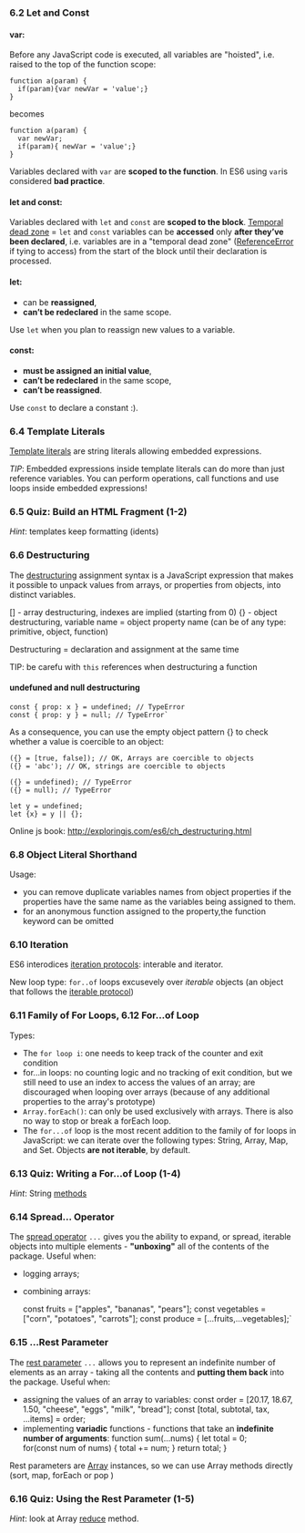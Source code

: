 ### 6.2 Let and Const
#### var:
Before any JavaScript code is executed, all variables are "hoisted", i.e. raised to the top of the function scope:
```
function a(param) {
  if(param){var newVar = 'value';}
}
```
becomes
```
function a(param) {
  var newVar;
  if(param){ newVar = 'value';}
}
```
Variables declared with `var` are **scoped to the function**.
In ES6 using `var`is considered **bad practice**.

#### let and const:
Variables declared with `let` and `const` are **scoped to the block**.
[Temporal dead zone](https://developer.mozilla.org/en-US/docs/Web/JavaScript/Reference/Statements/let) =  `let` and `const` variables can be **accessed** only **after they’ve been declared**, i.e. variables are in a "temporal dead zone" ([ReferenceError](https://developer.mozilla.org/en-US/docs/Web/JavaScript/Reference/Global_Objects/ReferenceError) if tying to access) from the start of the block until their declaration is processed.

#### let: 
* can be **reassigned**, 
* **can’t be redeclared** in the same scope.

Use `let` when you plan to reassign new values to a variable.

#### const:
* **must be assigned an initial value**, 
* **can’t be redeclared** in the same scope, 
* **can’t be reassigned**.

Use `const` to declare a constant :).

### 6.4 Template Literals

[Template literals](https://developer.mozilla.org/en-US/docs/Web/JavaScript/Reference/Template_literals) are string literals allowing embedded expressions.

*TIP*: Embedded expressions inside template literals can do more than just reference variables. You can perform operations, call functions and use loops inside embedded expressions!

### 6.5 Quiz: Build an HTML Fragment (1-2)

*Hint*: templates keep formatting (idents)

### 6.6 Destructuring

The [destructuring](https://developer.mozilla.org/en-US/docs/Web/JavaScript/Reference/Operators/Destructuring_assignment) assignment syntax is a JavaScript expression that makes it possible to unpack values from arrays, or properties from objects, into distinct variables.

[] - array destructuring, indexes are implied (starting from 0)
{} - object destructuring, variable name = object property name (can be of any type: primitive, object, function)

Destructuring = declaration and assignment at the same time

TIP: be carefu with `this` references when destructuring a function

#### undefuned and null destructuring

    const { prop: x } = undefined; // TypeError
    const { prop: y } = null; // TypeError`


As a consequence, you can use the empty object pattern {} to check whether a value is coercible to an object:

	({} = [true, false]); // OK, Arrays are coercible to objects
	({} = 'abc'); // OK, strings are coercible to objects

	({} = undefined); // TypeError
	({} = null); // TypeError

	let y = undefined;
	let {x} = y || {};


Online js book: http://exploringjs.com/es6/ch_destructuring.html

### 6.8 Object Literal Shorthand

Usage:
* you can remove duplicate variables names from object properties if the properties have the same name as the variables being assigned to them.
* for an anonymous function assigned to the property,the function keyword can be omitted

### 6.10 Iteration

ES6 interodices [iteration protocols](https://developer.mozilla.org/en-US/docs/Web/JavaScript/Reference/Iteration_protocols): interable and iterator.

New loop type:
`for..of` loops excusevely over *iterable* objects (an object that follows the [iterable protocol](https://developer.mozilla.org/en-US/docs/Web/JavaScript/Reference/Iteration_protocols))

### 6.11 Family of For Loops, 6.12 For...of Loop

Types:
* The `for loop i`: one needs to keep track of the counter and exit condition
* for...in loops: no counting logic and no tracking of exit condition, but we still need to use an index to access the values of an array; are discouraged when looping over arrays (because of any additional properties to the array's prototype)
* `Array.forEach()`: can only be used exclusively with arrays. There is also no way to stop or break a forEach loop.
* The `for...of` loop is the most recent addition to the family of for loops in JavaScript: we can iterate over the following types: String, Array, Map, and Set. Objects **are not iterable**, by default.

### 6.13 Quiz: Writing a For...of Loop (1-4)

*Hint*: String [methods](https://www.w3schools.com/js/js_string_methods.asp)

### 6.14 Spread... Operator

The [spread operator](https://developer.mozilla.org/en-US/docs/Web/JavaScript/Reference/Operators/Spread_operator) `...` gives you the ability to expand, or spread, iterable objects into multiple elements - **"unboxing"** all of the contents of the package.
Useful when:
* logging arrays;
* combining arrays:

    const fruits = ["apples", "bananas", "pears"];
    const vegetables = ["corn", "potatoes", "carrots"];
    const produce = [...fruits,...vegetables];`

### 6.15 ...Rest Parameter
The [rest parameter](https://developer.mozilla.org/en-US/docs/Web/JavaScript/Reference/Functions/rest_parameters) `...` allows you to represent an indefinite number of elements as an array - taking all the contents and **putting them back** into the package.
Useful when:
* assigning the values of an array to variables:
    const order = [20.17, 18.67, 1.50, "cheese", "eggs", "milk", "bread"];
    const [total, subtotal, tax, ...items] = order;
* implementing **variadic** functions - functions that take an **indefinite number of arguments**:
    function sum(...nums) {
        let total = 0;  
        for(const num of nums) {
            total += num;
        }
        return total;
    }

Rest parameters are [Array](https://developer.mozilla.org/en-US/docs/Web/JavaScript/Reference/Global_Objects/Array) instances, so we can use Array methods directly (sort, map, forEach or pop )

### 6.16 Quiz: Using the Rest Parameter (1-5)

*Hint*: look at Array [reduce](https://developer.mozilla.org/en-US/docs/Web/JavaScript/Reference/Global_Objects/Array/Reduce) method.